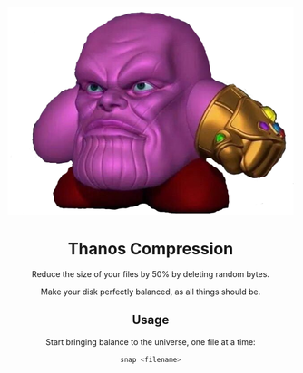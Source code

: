 <center>

![img.png](img/thanitos.png)

# Thanos Compression

Reduce the size of your files by 50% by deleting random bytes.

Make your disk perfectly balanced, as all things should be.

## Usage

Start bringing balance to the universe, one file at a time:

```bash
snap <filename>
```

</center>